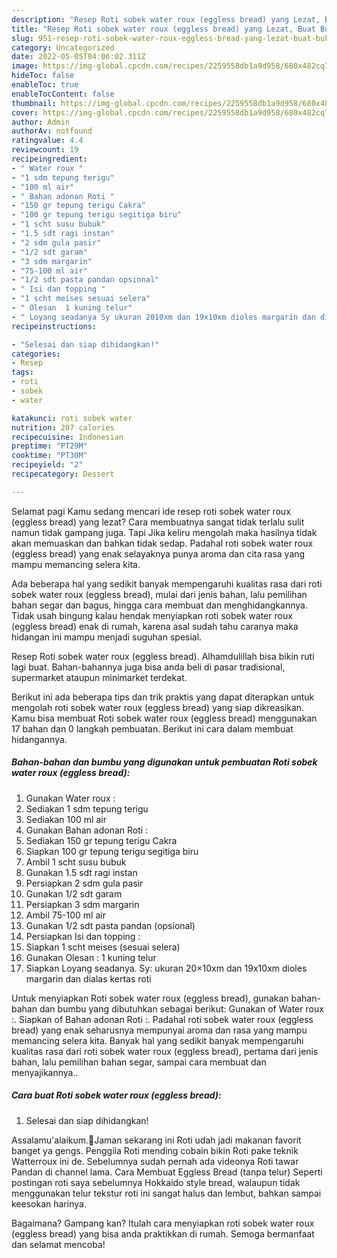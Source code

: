 ```yaml
---
description: "Resep Roti sobek water roux (eggless bread) yang Lezat, Buat Buka Puasa Lezat Sekali"
title: "Resep Roti sobek water roux (eggless bread) yang Lezat, Buat Buka Puasa Lezat Sekali"
slug: 951-resep-roti-sobek-water-roux-eggless-bread-yang-lezat-buat-buka-puasa-lezat-sekali
category: Uncategorized
date: 2022-05-05T04:06:02.311Z
image: https://img-global.cpcdn.com/recipes/2259558db1a9d958/680x482cq70/roti-sobek-water-roux-eggless-bread-foto-resep-utama.jpg
hideToc: false
enableToc: true
enableTocContent: false
thumbnail: https://img-global.cpcdn.com/recipes/2259558db1a9d958/680x482cq70/roti-sobek-water-roux-eggless-bread-foto-resep-utama.jpg
cover: https://img-global.cpcdn.com/recipes/2259558db1a9d958/680x482cq70/roti-sobek-water-roux-eggless-bread-foto-resep-utama.jpg
author: Admin
authorAv: notfound
ratingvalue: 4.4
reviewcount: 19
recipeingredient:
- " Water roux "
- "1 sdm tepung terigu"
- "100 ml air"
- " Bahan adonan Roti "
- "150 gr tepung terigu Cakra"
- "100 gr tepung terigu segitiga biru"
- "1 scht susu bubuk"
- "1.5 sdt ragi instan"
- "2 sdm gula pasir"
- "1/2 sdt garam"
- "3 sdm margarin"
- "75-100 ml air"
- "1/2 sdt pasta pandan opsional"
- " Isi dan topping "
- "1 scht meises sesuai selera"
- " Olesan  1 kuning telur"
- " Loyang seadanya Sy ukuran 2010xm dan 19x10xm dioles margarin dan dialas kertas roti"
recipeinstructions:

- "Selesai dan siap dihidangkan!"
categories:
- Resep
tags:
- roti
- sobek
- water

katakunci: roti sobek water 
nutrition: 207 calories
recipecuisine: Indonesian
preptime: "PT29M"
cooktime: "PT30M"
recipeyield: "2"
recipecategory: Dessert

---
```



Selamat pagi Kamu sedang mencari ide resep roti sobek water roux (eggless bread) yang lezat? Cara membuatnya sangat tidak terlalu sulit namun tidak gampang juga. Tapi Jika keliru mengolah maka hasilnya tidak akan memuaskan dan bahkan tidak sedap. Padahal roti sobek water roux (eggless bread) yang enak selayaknya punya aroma dan cita rasa yang mampu memancing selera kita.


Ada beberapa hal yang sedikit banyak mempengaruhi kualitas rasa dari roti sobek water roux (eggless bread), mulai dari jenis bahan, lalu pemilihan bahan segar dan bagus, hingga cara membuat dan menghidangkannya. Tidak usah bingung kalau hendak menyiapkan roti sobek water roux (eggless bread) enak di rumah, karena asal sudah tahu caranya maka hidangan ini mampu menjadi suguhan spesial.

Resep Roti sobek water roux (eggless bread). Alhamdulillah bisa bikin ruti lagi buat. Bahan-bahannya juga bisa anda beli di pasar tradisional, supermarket ataupun minimarket terdekat.


Berikut ini ada beberapa tips dan trik praktis yang dapat diterapkan untuk mengolah roti sobek water roux (eggless bread) yang siap dikreasikan. Kamu bisa membuat Roti sobek water roux (eggless bread) menggunakan 17 bahan dan 0 langkah pembuatan. Berikut ini cara dalam membuat hidangannya.

<!--inarticleads1-->

##### Bahan-bahan dan bumbu yang digunakan untuk pembuatan Roti sobek water roux (eggless bread):

1. Gunakan  Water roux :
1. Sediakan 1 sdm tepung terigu
1. Sediakan 100 ml air
1. Gunakan  Bahan adonan Roti :
1. Sediakan 150 gr tepung terigu Cakra
1. Siapkan 100 gr tepung terigu segitiga biru
1. Ambil 1 scht susu bubuk
1. Gunakan 1.5 sdt ragi instan
1. Persiapkan 2 sdm gula pasir
1. Gunakan 1/2 sdt garam
1. Persiapkan 3 sdm margarin
1. Ambil 75-100 ml air
1. Gunakan 1/2 sdt pasta pandan (opsional)
1. Persiapkan  Isi dan topping :
1. Siapkan 1 scht meises (sesuai selera)
1. Gunakan  Olesan : 1 kuning telur
1. Siapkan  Loyang seadanya. Sy: ukuran 20×10xm dan 19x10xm dioles margarin dan dialas kertas roti


Untuk menyiapkan Roti sobek water roux (eggless bread), gunakan bahan-bahan dan bumbu yang dibutuhkan sebagai berikut: Gunakan of Water roux :. Siapkan of Bahan adonan Roti :. Padahal roti sobek water roux (eggless bread) yang enak seharusnya mempunyai aroma dan rasa yang mampu memancing selera kita. Banyak hal yang sedikit banyak mempengaruhi kualitas rasa dari roti sobek water roux (eggless bread), pertama dari jenis bahan, lalu pemilihan bahan segar, sampai cara membuat dan menyajikannya.. 

<!--inarticleads2-->

##### Cara buat Roti sobek water roux (eggless bread):


1. Selesai dan siap dihidangkan!

Assalamu&#39;alaikum.🤗Jaman sekarang ini Roti udah jadi makanan favorit banget ya gengs. Penggila Roti mending cobain bikin Roti pake teknik Watterroux ini de. Sebelumnya sudah pernah ada videonya Roti tawar Pandan di channel lama. Cara Membuat Eggless Bread (tanpa telur) Seperti postingan roti saya sebelumnya Hokkaido style bread, walaupun tidak menggunakan telur tekstur roti ini sangat halus dan lembut, bahkan sampai keesokan harinya. 

Bagaimana? Gampang kan? Itulah cara menyiapkan roti sobek water roux (eggless bread) yang bisa anda praktikkan di rumah. Semoga bermanfaat dan selamat mencoba!
